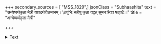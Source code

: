 +++
secondary_sources = [ "MSS_1829",]
jsonClass = "Subhaashita"
text = "अन्येष्वर्थकृता मैत्री यावदर्थविडम्बनम्।  \nपुंभिः स्त्रीषु कृता यद्वत् सुमनःस्विव षट्पदैः॥"
title = "अन्येष्वर्थकृता मैत्री"

+++

<details><summary>Text</summary>

अन्येष्वर्थकृता मैत्री यावदर्थविडम्बनम्।  
पुंभिः स्त्रीषु कृता यद्वत् सुमनःस्विव षट्पदैः॥
</details>
